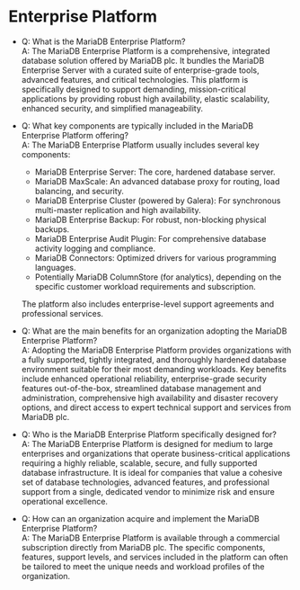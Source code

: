 # Enterprise Platform

* Q: What is the MariaDB Enterprise Platform?\
  A: The MariaDB Enterprise Platform is a comprehensive, integrated database solution offered by MariaDB plc. It bundles the MariaDB Enterprise Server with a curated suite of enterprise-grade tools, advanced features, and critical technologies. This platform is specifically designed to support demanding, mission-critical applications by providing robust high availability, elastic scalability, enhanced security, and simplified manageability.
*   Q: What key components are typically included in the MariaDB Enterprise Platform offering?\
    A: The MariaDB Enterprise Platform usually includes several key components:

    * MariaDB Enterprise Server: The core, hardened database server.
    * MariaDB MaxScale: An advanced database proxy for routing, load balancing, and security.
    * MariaDB Enterprise Cluster (powered by Galera): For synchronous multi-master replication and high availability.
    * MariaDB Enterprise Backup: For robust, non-blocking physical backups.
    * MariaDB Enterprise Audit Plugin: For comprehensive database activity logging and compliance.
    * MariaDB Connectors: Optimized drivers for various programming languages.
    * Potentially MariaDB ColumnStore (for analytics), depending on the specific customer workload requirements and subscription.

    The platform also includes enterprise-level support agreements and professional services.
* Q: What are the main benefits for an organization adopting the MariaDB Enterprise Platform?\
  A: Adopting the MariaDB Enterprise Platform provides organizations with a fully supported, tightly integrated, and thoroughly hardened database environment suitable for their most demanding workloads. Key benefits include enhanced operational reliability, enterprise-grade security features out-of-the-box, streamlined database management and administration, comprehensive high availability and disaster recovery options, and direct access to expert technical support and services from MariaDB plc.
* Q: Who is the MariaDB Enterprise Platform specifically designed for?\
  A: The MariaDB Enterprise Platform is designed for medium to large enterprises and organizations that operate business-critical applications requiring a highly reliable, scalable, secure, and fully supported database infrastructure. It is ideal for companies that value a cohesive set of database technologies, advanced features, and professional support from a single, dedicated vendor to minimize risk and ensure operational excellence.
* Q: How can an organization acquire and implement the MariaDB Enterprise Platform?\
  A: The MariaDB Enterprise Platform is available through a commercial subscription directly from MariaDB plc. The specific components, features, support levels, and services included in the platform can often be tailored to meet the unique needs and workload profiles of the organization.

